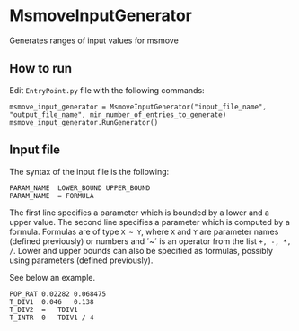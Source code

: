 # MsmoveInputGenerator
Generates ranges of input values for msmove

## How to run
Edit `EntryPoint.py` file with the following commands:
```
msmove_input_generator = MsmoveInputGenerator("input_file_name", "output_file_name", min_number_of_entries_to_generate)
msmove_input_generator.RunGenerator()
```

## Input file

The syntax of the input file is the following:
```
PARAM_NAME  LOWER_BOUND UPPER_BOUND
PARAM_NAME  = FORMULA
```

The first line specifies a parameter which is bounded by a lower and a upper value.
The second line specifies a parameter which is computed by a formula.
Formulas are of type `X ~ Y`, where `X` and `Y` are parameter names (defined previously) or numbers and ´~´ is an operator from the list `+, -, *, /`.
Lower and upper bounds can also be specified as formulas, possibly using parameters (defined previously).

See below an example.

```
POP_RAT	0.02282 0.068475
T_DIV1	0.046	0.138
T_DIV2	=	TDIV1
T_INTR	0	TDIV1 / 4
```
